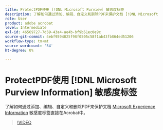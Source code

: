 ```yaml
---
title: ProtectPDF使用 [!DNL Microsoft Purview] 敏感度标签
description: 了解如何通过添加、编辑、自定义和删除PDF来保护文档 [!DNL Microsoft Purview] 敏感度标签直接在Acrobat中
role: User
product: adobe acrobat
level: Intermediate
exl-id: 46569727-7d59-43a4-ae4b-bf9b51ec0e9c
source-git-commit: 4ebf9594025f98f0505c58f1ab43fb864ed51206
workflow-type: tm+mt
source-wordcount: '54'
ht-degree: 0%

---
```


# ProtectPDF使用 [!DNL Microsoft Purview Information] 敏感度标签

了解如何通过添加、编辑、自定义和删除PDF来保护文档 [Microsoft Experience Information](https://learn.microsoft.com/en-us/microsoft-365/compliance/information-protection?view=o365-worldwide) 敏感度标签直接在Acrobat中。

>[!VIDEO](https://video.tv.adobe.com/v/3410552?quality=12&learn=on&hidetitle=true)
